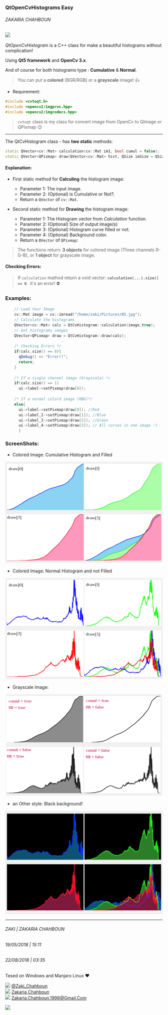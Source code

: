 ### QtOpenCvHistograms Easy
###### ZAKARIA CHAHBOUN

<img src='https://raw.githubusercontent.com/zakaria-chahboun/ZakiQtProjects/master/IMAGE1.png' />

*QtOpenCvHistogram* is a C++ class for make a beautiful histograms without complication!

Using **Qt5 framework** and **OpenCv 3.x**.

And of course for both histograms type : **Cumulative** & **Normal**.

> You can put a **colored** (BGR/RGB) or a **grayscale** image! :+1:
* Requirement: 
```Cpp
#include <cvtoqt.h>
#include <opencv2/imgproc.hpp>
#include <opencv2/imgcodecs.hpp>
```
> `cvtoqt` class is my class for convert image from OpenCv to QImage or QPixmap :wink:

---------------

The QtCvHistogram class - has **two static** methods:
```Cpp
static QVector<cv::Mat> calculation(cv::Mat im1, bool cumul = false);
static QVector<QPixmap> draw(QVector<cv::Mat> hist, QSize imSize = QSize(512,400), bool fill=true, QColor backColor = QColor(255,255,255));
```
#### Explanation:

- First static method for **Calculing** the histogram image:
  - Parameter 1: The input image.
  - Parameter 2: (Optional) is Cumulative or Not?.
  - Return a `QVector` of `cv::Mat`.

- Second static method for **Drawing** the histogram image:
  - Parameter 1: The Histogram vector from *Calculation* function.
  - Parameter 2: (Optional) Size of output image(s)
  - Parameter 3: (Optional) Histogram curve filled or not.
  - Parameter 4: (Optional) Background color.
  - Return a `QVector` of `QPixmap`:
  
> The functions return: **3 objects** for colored image (Three channels R-G-B), or **1 object** for grayscale image.

#### Checking Errors:
> If *`calculation`* mathod return a void vector: **`calculation(...).size() == 0 `** it's an error! :no_entry:

### Examples:
```Cpp
    // Load Your Image
    cv::Mat image = cv::imread("/home/zaki/Pictures/05.jpg");
    // Calculate the histograms
    QVector<cv::Mat> calc = QtCvHistogram::calculation(image,true);
    // Get histograms images
    QVector<QPixmap> draw = QtCvHistogram::draw(calc);

    /* Checking Errors */
    if(calc.size() == 0){
      qDebug() << "Error!!";
      return;
    }
    
    /* If a single channel image (Grayscale) */
    if(calc.size() == 1)
      ui->label->setPixmap(draw[0]);
    
    /* If a normal colord image (RBG)*/
    else{
      ui->label->setPixmap(draw[0]); //Red
      ui->label_2->setPixmap(draw[1]); //Blue
      ui->label_3->setPixmap(draw[2]); //Green
      ui->label_4->setPixmap(draw[3]); // All curves in one image :)
      }
```

### ScreenShots:
* Colored Image: Cumulative Histogram and Filled
<img src='./Screenshots/cumul all.png' />

* Colored Image: Normal Histogram and not Filled
<img src='./Screenshots/not cumul all - not fill.PNG' />

* Grayscale Image:
<img src='./Screenshots/gray image - full.PNG' />

* an Other style: Black background!
<img src='./Screenshots/not cumul all.PNG' />

---------------------------
###### ZAKI | ZAKARIA CHAHBOUN
###### 19/05/2018 | 15:11
###### 22/08/2018 | 03:35

Tesed on Windows and Manjaro Linux :heart:

<img src="https://upload.wikimedia.org/wikipedia/fr/thumb/c/c8/Twitter_Bird.svg/1259px-Twitter_Bird.svg.png" width="20px"> <a href="https://twitter.com/Zaki_Chahboun">@Zaki_Chahboun</a>
<br>
<img src="https://upload.wikimedia.org/wikipedia/commons/thumb/c/c2/F_icon.svg/1024px-F_icon.svg.png" width="20px"> <a href="https://facebook.com/zakaria.chahboun.2018">Zakaria Chahboun</a>
<br>
<img src='https://vignette.wikia.nocookie.net/google/images/d/d3/New_Logo_Gmail.svg.png/revision/latest?cb=20151001044539' width="20px"> Zakaria.Chahboun.1996@Gmail.Com

<img src='https://raw.githubusercontent.com/zakaria-chahboun/ZakiQtProjects/master/IMAGE2.png' />
